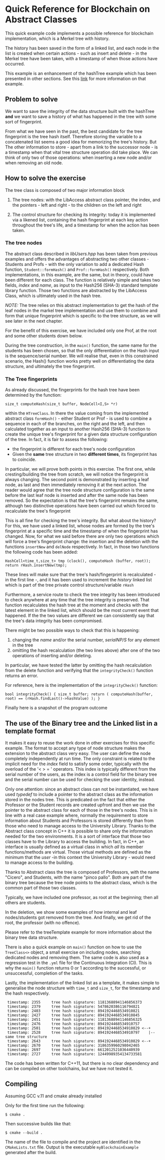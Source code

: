 # Quick Reference for Blockchain on Abstract Classes

This quick example code implements a possible reference for blockchain implementation, which is a Merkel tree with history.

The history has been saved in the form of a linked list, and each node in the list is created when certain actions - such as insert and delete - in the Merkel tree have been taken, with a timestamp of when those actions have occurred.

This example is an enhancement of the hashTree example which has been presented in other sections. See this [link](../hashTree/README.md) for more information on that example.


## Problem to solve

We want to save the integrity of the data structure built with the hashTree **and** we want to save a history of what has happened in the tree with some sort of fingerprint.

From what we have seen in the past, the best candidate for the tree fingerprint is the tree hash itself. Therefore storing the variable to a concatenated list seems a good idea for memorizing the tree's history. But The other information to store - apart from a link to the successor node - is a timestamp when that vital tree structure operation did take place. We can think of only two of those operations: when inserting a new node and/or when removing an old node. 

## How to solve the exercise

The tree class is composed of two major information block

1. The tree nodes: with the LibAccess abstract class pointer, the index, and the pointers - left and right - to the children on the left and right

2. The control structure for checking its integrity: today it is implemented via a likened list, containing the hash fingerprint at each key action throughout the tree's life, and a timestamp for when the action has been taken.


### The tree nodes

The abstract class described in _libUsers.hpp_ has been taken from previous examples and offers the advantages of abstracting two other classes - Students and Profs - with the only variation to add a dedicated Hash function, `Student::formHash()` and `Prof::formHash()` respectively. Both implementations, in this example, are the same, but in theory, could have been different for each class. The function is relatively simple and takes two fields, _index_ and _name_, as input to the Hash256 (SHA-3) standard template library function. Those two functions are abstracted by the LibAccess Class, which is ultimately used in the hash tree.

_NOTE:_ The tree relies on this abstract implementation to get the hash of the leaf nodes in the markel tree implementation and use them to combine and form that unique fingerprint which is specific to the tree structure, as we will see later in the next chapter.

For the benefit of this exercise, we have included only one Prof, at the root and some other students down below.

During the tree construction, in the `main()` function, the same name for the students has been chosen, so that the only differentiation on the Hash input is the sequence/serial number. We will realise that, even in this constrained scenario, the Hash() function works pretty well on differentiating the data structure, and ultimately the tree fingerprint.


### The Tree fingerprints

As already discussed, the fingerprints for the hash tree have been determined by the function:

` size_t computeHash(size_t buffer, NodeCell<I,S> *r) `

within the `HTreeClass`. In there the value coming from the implemented abstract class `formHash()` - either Student or Prof - is used to combine a sequence in each of the branches, on the right and the left, and then calculated together as an input to another Hash256 (SHA-3) function to create the unique tree's fingerprint for a given data structure configuration of the tree. In fact, it is fair to assess the following:

- the fingerprint is different for each tree's node configuration
- Given the **same** tree structure in two **different times**, its fingerprint has to coincide.

In particular, we will prove both points in this exercise. The first one, while cresting/building the tree from scratch, we will notice the fingerprint is always changing. The second point is demonstrated by inserting a leaf node, as last and then immediately removing it at the next action. The reader would agree that the tree node structure configuration is the same before the last leaf node is inserted and after the same node has been removed. So the expectation is that the tree's fingerprint remains the same, although two distinctive operations have been carried out which forced to recalculate the tree's fingerprint


This is all fine for checking the tree's integrity. But what about the history? For this, we have used a linked list, whose nodes are formed by the tree's fingerprint at a specific time and the timestamp of when the fingerprint has changed. Now, for what we said before there are only two operations which will force a tree's fingerprint change: the insertion and the deletion with the functions `insertNew` and `delNode` respectively. In fact, in those two functions the following code has been added:

`
	HashCell<time_t,size_t> tmp (clock(),
				     computeHash (buffer, root));
	return rHash.insertNew(tmp);
`

These lines will make sure that the tree's hash/fingerprint is recalculated - in the first line -, and it has been used to increment the _history_ linked list which is part of the tree private control structure/variable `rHash`  
  
Furthermore, a service route to check the tree integrity has been introduced to check anywhere at any time that the tree integrity is preserved. That function recalculates the hash tree at the moment and checks with the latest element in the linked list, which should be the most current event that happened. If the the two values are different we can consistently say that the tree's data integrity has been compromised.

There might be two possible ways to check that this is happening:

1. changing the _name_ and/or the serial number, _serialNP/S_ for any element in the tree
2. omitting the hash recalculation (the two lines above) after one of the two operations of inserting and/or deleting.

In particular, we have tested the latter by omitting the hash recalculation from the delete function and verifying that the `integrityCheck()` function returns an error.

For reference, here is the implementation of the `integrityCheck()` function:

`
        bool integrityCheck() {
	  size_t buffer;
	  return ( computeHash(buffer, root) ==
		   (rHash.findLast()->hashValue) );
	}
`

Finally here is a snapshot of the program outcome 


## The use of the Binary tree and the Linked list in a template format 

It makes it easy to reuse the work done in other exercises for this specific example. The format to accept any type of node structure makes the extension to the abstract class very easy.  The user can define the node completely independently at run time. The only constraint is related to the implicit need for the _index_ field to satisfy some order, typically with the overload of the '< > = ' operators. This index is typically different from the serial number of the users, as the index is a control field for the binary tree and the serial number can be used for checking the user identity, instead.

Only one attention: since an abstract class can not be instantiated, we have used _typedef_ to include a pointer to the abstract class as the information stored in the nodes tree. This is predicated on the fact that either the Professor or the Student records are created upfront and then we use the pointer to the abstract class for each of those in the tree's nodes. This is in line with a real case example where, normally the requirement to store information about Students and Professors is stored differently than from those who need to manage access to the University Library. Thanks to the Abstract class concept in C++ it is possible to share only the information needed for the two environments. It is a sort of interface that those two classes have to the Library to access the building. In fact, in C++, an interface is usually defined as a virtual class in which *all* its member functions/methods are virtual. Those virtual methods are defined as the minimum that the _user_ -in this context the University Library - would need to manage access to the building.

Thanks to Abstract class the tree is composed of Professors, with the name "Cicero", and Students, with the name "pinco pallo". Both are part of the binary tree because the tree node points to the abstract class, which is the common part of those two classes.

Typically, we have included one professor, as root at the beginning; then all others are students. 

In the deletion, we show some examples of how internal and leaf nodes/students got removed from the tree. And finally, we get rid of the root, the professor (with no offence).

Please refer to the treeTemplate example for more information about the binary tree data structure.


There is also a quick example on `main()` function on how to use the `TreeClass<>` object, a small exercise on including nodes, searching dedicated nodes and removing them. The same code is also used as a regression test in the `.yml` file for the Continuous Integration (CI). This is why the `main()` function returns 0 or 1 according to the successful, or unsuccessful, completion of the tasks.

Lastly, the implementation of the linked list as a template, it makes simple to generalise the node structure with `time_t` and `size_t`, for the timestamp and the hash respectively. 



	 timestamp: 2355	 tree hash signature: 11813688941146856373
	 timestamp: 2379	 tree hash signature: 5478620386116794821
	 timestamp: 2403	 tree hash signature: 8941924468534910821
	 timestamp: 2427	 tree hash signature: 8941924468534910845
	 timestamp: 2451	 tree hash signature: 11813688941146856325
	 timestamp: 2476	 tree hash signature: 8941924468534910757
	 timestamp: 2501	 tree hash signature: 8941924468534910829 <--+
	 timestamp: 2528	 tree hash signature: 8941924468534910797    |--same tree structure
	 timestamp: 2643	 tree hash signature: 8941924468534910829 <--+ 
	 timestamp: 2670	 tree hash signature: 3186359960298042465
	 timestamp: 2697	 tree hash signature: 6612012521036440939
	 timestamp: 2727	 tree hash signature: 12449989354134733581



The code has been written for C++11, but there is no clear dependency and can be compiled on other toolchains, but we have not tested it.



## Compiling
Assuming GCC v.11 and cmake already installed

Only for the first time run the following:

`$ cmake . `

Then successive builds like that:

`$ cmake --build . `

The name of the file to compile and the project are identified in the `CMakeLists.txt` file. 
Output is the executable `myBlockchainExample` generated after the build.

